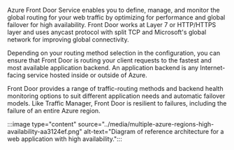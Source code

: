 Azure Front Door Service enables you to define, manage, and monitor the global routing for your web traffic by optimizing for performance and global failover for high availability. Front Door works at Layer 7 or HTTP/HTTPS layer and uses anycast protocol with split TCP and Microsoft's global network for improving global connectivity.

Depending on your routing method selection in the configuration, you can ensure that Front Door is routing your client requests to the fastest and most available application backend. An application backend is any Internet-facing service hosted inside or outside of Azure.

Front Door provides a range of traffic-routing methods and backend health monitoring options to suit different application needs and automatic failover models. Like Traffic Manager, Front Door is resilient to failures, including the failure of an entire Azure region.

:::image type="content" source="../media/multiple-azure-regions-high-availability-aa3124ef.png" alt-text="Diagram of reference architecture for a web application with high availability.":::
